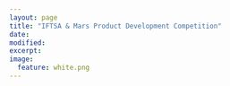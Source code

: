 ```yaml
---
layout: page
title: "IFTSA & Mars Product Development Competition"
date: 
modified:
excerpt:
image:
  feature: white.png
---
```


